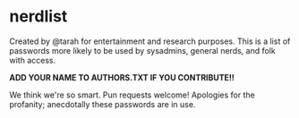 # nerdlist
Created by @tarah for entertainment and research purposes.
This is a list of passwords more likely to be used by sysadmins,
general nerds, and folk with access.

**ADD YOUR NAME TO AUTHORS.TXT IF YOU CONTRIBUTE!!**

We think we're so smart.
Pun requests welcome!
Apologies for the profanity; anecdotally these passwords are in use.
